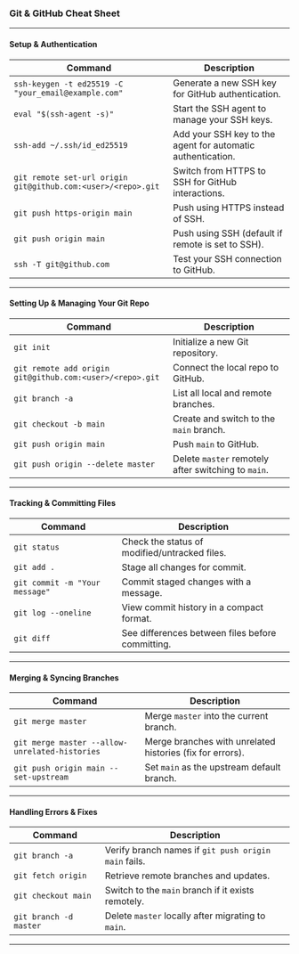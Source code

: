 ### **Git & GitHub Cheat Sheet**

---
#### Setup & Authentication

| Command                                                      | Description                                                 |
| ------------------------------------------------------------ | ----------------------------------------------------------- |
| `ssh-keygen -t ed25519 -C "your_email@example.com"`          | Generate a new SSH key for GitHub authentication.           |
| `eval "$(ssh-agent -s)"`                                     | Start the SSH agent to manage your SSH keys.                |
| `ssh-add ~/.ssh/id_ed25519`                                  | Add your SSH key to the agent for automatic authentication. |
| `git remote set-url origin git@github.com:<user>/<repo>.git` | Switch from HTTPS to SSH for GitHub interactions.           |
| `git push https-origin main`                                 | Push using HTTPS instead of SSH.                            |
| `git push origin main`                                       | Push using SSH (default if remote is set to SSH).           |
| `ssh -T git@github.com`                                      | Test your SSH connection to GitHub.                         |

---
#### Setting Up & Managing Your Git Repo

|Command|Description|
|---|---|
|`git init`|Initialize a new Git repository.|
|`git remote add origin git@github.com:<user>/<repo>.git`|Connect the local repo to GitHub.|
|`git branch -a`|List all local and remote branches.|
|`git checkout -b main`|Create and switch to the `main` branch.|
|`git push origin main`|Push `main` to GitHub.|
|`git push origin --delete master`|Delete `master` remotely after switching to `main`.|

---
#### Tracking & Committing Files 

| Command                        | Description                                      |
| ------------------------------ | ------------------------------------------------ |
| `git status`                   | Check the status of modified/untracked files.    |
| `git add .`                    | Stage all changes for commit.                    |
| `git commit -m "Your message"` | Commit staged changes with a message.            |
| `git log --oneline`            | View commit history in a compact format.         |
| `git diff`                     | See differences between files before committing. |

---
#### Merging & Syncing Branches

|Command|Description|
|---|---|
|`git merge master`|Merge `master` into the current branch.|
|`git merge master --allow-unrelated-histories`|Merge branches with unrelated histories (fix for errors).|
|`git push origin main --set-upstream`|Set `main` as the upstream default branch.|

---
#### Handling Errors & Fixes

|Command|Description|
|---|---|
|`git branch -a`|Verify branch names if `git push origin main` fails.|
|`git fetch origin`|Retrieve remote branches and updates.|
|`git checkout main`|Switch to the `main` branch if it exists remotely.|
|`git branch -d master`|Delete `master` locally after migrating to `main`.|

---
